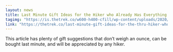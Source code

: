 ```yaml
---
layout: news
title: Last Minute Gift Ideas for the Hiker who Already Has Everything
tagimg: "https://is.thetrek.co/w600-h400-cfill/wp-content/uploads/2020/12/14185800/TheTrek-LastMinuteGifts-2.jpg"
link: "https://thetrek.co/last-minute-gift-ideas-for-the-thru-hiker-who-already-has-everything/" 
---
```


This article has plenty of gift suggestions that don’t weigh an ounce, can be bought last minute, and will be appreciated by any hiker.
